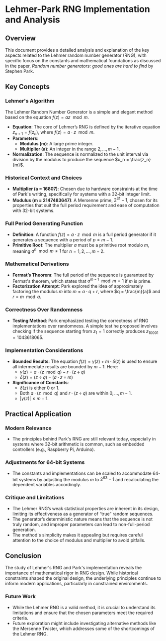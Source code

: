 # Lehmer-Park RNG Implementation and Analysis

## Overview

This document provides a detailed analysis and explanation of the key aspects
related to the Lehmer random number generator (RNG), with specific focus on the
constants and mathematical foundations as discussed in the paper, _Random
number generators: good ones are hard to find_ by Stephen Park.

## Key Concepts

### Lehmer's Algorithm

The Lehmer Random Number Generator is a simple and elegant method based on the equation $f(z) = az \mod m$.

- **Equation**: The core of Lehmer’s RNG is defined by the iterative equation
  $z_{n+1} = f(z_n)$, where $f(z) = a \cdot z \mod m$.
- **Parameters**:
  - **Modulus (m)**: A large prime integer.
  - **Multiplier (a)**: An integer in the range $2, \dots, m-1$.
- **Normalization**: The sequence is normalized to the unit interval via
  division by the modulus to produce the sequence $u_n = \frac{z_n}{m}$.

### Historical Context and Choices

- **Multiplier (a = 16807)**: Chosen due to hardware constraints at the time of
  Park's writing, specifically for systems with a 32-bit integer limit.
- **Modulus (m = 2147483647)**: A Mersenne prime, $2^{31} - 1$, chosen for its
  properties that suit the full period requirement and ease of computation with
  32-bit systems.

### Full Period Generating Function

- **Definition**: A function $f(z) = a \cdot z \mod m$ is a full period
  generator if it generates a sequence with a period of $p = m - 1$.
- **Primitive Root**: The multiplier $a$ must be a primitive root modulo $m$,
  meaning $a^n \mod m \neq 1$ for $n = 1, 2, \dots, m-2$.

### Mathematical Derivations

- **Fermat’s Theorem**: The full period of the sequence is guaranteed by
  Fermat's theorem, which states that $a^{m-1} \mod m = 1$ if $m$ is prime.
- **Factorization Attempt**: Park explored the idea of approximately factoring
  the modulus $m$ into $m = a \cdot q + r$, where $q = \frac{m}{a}$ and
  $r = m \mod a$.

### Correctness Over Randomness

- **Testing Method**: Park emphasized testing the correctness of RNG
  implementations over randomness. A simple test he proposed involves checking
  if the sequence starting from $z_1 = 1$ correctly produces
  $z_{10001} = 1043618065$.

### Implementation Considerations

- **Bounded Results**: The equation $f(z) = \gamma(z) + m \cdot \delta(z)$ is
  used to ensure all intermediate results are bounded by $m - 1$. Here:
  - $\gamma(z) = a \cdot (z \mod q) - r \cdot (z \div q)$
  - $\delta(z) = (z \div q) - (a \cdot z \div m)$
- **Significance of Constants**:
  - $\delta(z)$ is either 0 or 1.
  - Both $a \cdot (z \mod q)$ and $r \cdot (z \div q)$ are within
    $0, \dots, m-1$.
  - $| \gamma(z) | \leq m-1$.

## Practical Application

### Modern Relevance

- The principles behind Park's RNG are still relevant today, especially in
  systems where 32-bit arithmetic is common, such as embedded controllers
  (e.g., Raspberry Pi, Arduino).

### Adjustments for 64-bit Systems

- The constants and implementations can be scaled to accommodate 64-bit systems
  by adjusting the modulus $m$ to $2^{63} - 1$ and recalculating the dependent
  variables accordingly.

### Critique and Limitations
   - The Lehmer RNG’s weak statistical properties are inherent in its design, limiting its effectiveness as a generator of “true” random sequences.
   - The generator’s deterministic nature means that the sequence is not truly random, and improper parameters can lead to non-full-period generation.
   - The method's simplicity makes it appealing but requires careful attention to the choice of modulus and multiplier to avoid pitfalls.

## Conclusion

The study of Lehmer's RNG and Park's implementation reveals the importance of
mathematical rigor in RNG design. While historical constraints shaped the
original design, the underlying principles continue to inform modern
applications, particularly in constrained environments.

### Future Work
   - While the Lehmer RNG is a valid method, it is crucial to understand its limitations and ensure that the chosen parameters meet the required criteria.
   - Future exploration might include investigating alternative methods like the Mersenne Twister, which addresses some of the shortcomings of the Lehmer RNG.
